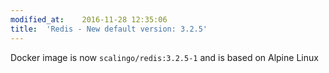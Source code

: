 ```yaml
---
modified_at:	2016-11-28 12:35:06
title:	'Redis - New default version: 3.2.5'
---
```


Docker image is now `scalingo/redis:3.2.5-1` and is based on Alpine Linux
